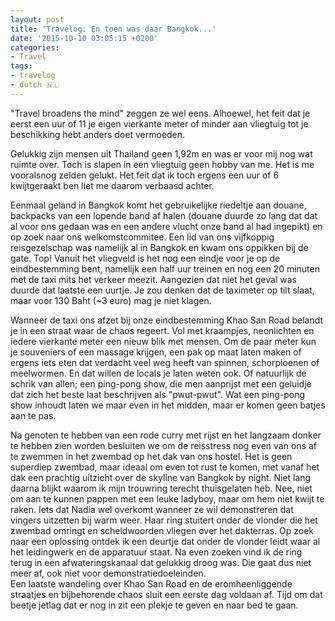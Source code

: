 ```yaml
---
layout: post
title: 'Travelog: En toen was daar Bangkok...'
date: '2015-10-10 03:05:15 +0200'
categories:
- Travel
tags:
- travelog
- dutch 🇳🇱
---
```


"Travel broadens the mind" zeggen ze wel eens. Alhoewel, het feit dat je eerst een uur of 11 je eigen vierkante meter of minder aan vliegtuig tot je beschikking hebt anders doet vermoeden.

Gelukkig zijn mensen uit Thailand geen 1,92m en was er voor mij nog wat ruimte over. Toch is slapen in een vliegtuig geen hobby van me. Het is me vooralsnog zelden gelukt. Het feit dat ik toch ergens een uur of 6 kwijtgeraakt ben liet me daarom verbaasd achter.

Eenmaal geland in Bangkok komt het gebruikelijke riedeltje aan douane, backpacks van een lopende band af halen (douane duurde zo lang dat dat al voor ons gedaan was en een andere vlucht onze band al had ingepikt) en op zoek naar ons welkomstcommitee. Een lid van ons vijfkoppig reisgezelschap was namelijk al in Bangkok en kwam ons oppikken bij de gate. Top! Vanuit het vliegveld is het nog een eindje voor je op de eindbestemming bent, namelijk een half uur treinen en nog een 20 minuten met de taxi mits het verkeer meezit. Aangezien dat niet het geval was duurde dat laatste een uurtje. Je zou denken dat de taximeter op tilt slaat, maar voor 130 Baht (~3 euro) mag je niet klagen.

Wanneer de taxi ons afzet bij onze eindbestemming Khao San Road belandt je in een straat waar de chaos regeert. Vol met kraampjes, neonlichten en iedere vierkante meter een nieuw blik met mensen. Om de paar meter kun je souveniers of een massage krijgen, een pak op maat laten maken of ergens iets eten dat verdacht veel weg heeft van spinnen, schorpioenen of meelwormen. En dat willen de locals je laten weten ook. Of natuurlijk de schrik van allen; een ping-pong show, die men aanprijst met een geluidje dat zich het beste laat beschrijven als "pwut-pwut". Wat een ping-pong show inhoudt laten we maar even in het midden, maar er komen geen batjes aan te pas.

Na genoten te hebben van een rode curry met rijst en het langzaam donker te hebben zien worden besluiten we om de reisstress nog even van ons af te zwemmen in het zwembad op het dak van ons hostel. Het is geen superdiep zwembad, maar ideaal om even tot rust te komen, met vanaf het dak een prachtig uitzicht over de skyline van Bangkok by night. Niet lang daarna blijkt waarom ik mijn trouwring terecht thuisgelaten heb. Nee, niet om aan te kunnen pappen met een leuke ladyboy, maar om hem niet kwijt te raken. Iets dat Nadia wel overkomt wanneer ze wil demonstreren dat vingers uitzetten bij warm weer. Haar ring stuitert onder de vlonder die het zwembad omringt en scheldwoorden vliegen over het dakterras. Op zoek naar een oplossing ontdek ik een deurtje dat onder de vlonder leidt waar al het leidingwerk en de apparatuur staat. Na even zoeken vind ik de ring terug in een afwateringskanaal dat gelukkig droog was. Die gaat dus niet meer af, ook niet voor demonstratiedoeleinden.  
Een laatste wandeling over Khao San Road en de eromheenliggende straatjes en bijbehorende chaos sluit een eerste dag voldaan af. Tijd om dat beetje jetlag dat er nog in zit een plekje te geven en naar bed te gaan.

